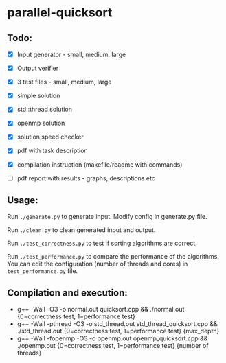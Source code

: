 # parallel-quicksort

## Todo:

- [x] Input generator - small, medium, large
- [x] Output verifier
- [x] 3 test files - small, medium, large
- [x] simple solution
- [x] std::thread solution
- [x] openmp solution
- [x] solution speed checker
- [x] pdf with task description
- [x] compilation instruction (makefile/readme with commands)
- [ ] pdf report with results - graphs, descriptions etc


## Usage:

Run `./generate.py` to generate input. Modify config in generate.py file.

Run `./clean.py` to clean generated input and output.

Run `./test_correctness.py` to test if sorting algorithms are correct.

Run `./test_performance.py` to compare the performance of the algorithms.
You can edit the configuration (number of threads and cores) in `test_performance.py` file.

## Compilation and execution:

- g++ -Wall -O3 -o normal.out quicksort.cpp && ./normal.out {0=correctness test, 1=performance test}
- g++ -Wall -pthread -O3 -o std_thread.out std_thread_quicksort.cpp && ./std_thread.out {0=correctness test, 1=performance test} {max_depth}
- g++ -Wall -fopenmp -O3 -o openmp.out openmp_quicksort.cpp && ./openmp.out {0=correctness test, 1=performance test} {number of threads}
